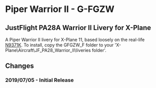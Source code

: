 # Piper Warrior II - G-FGZW

## JustFlight PA28A Warrior II Livery for X-Plane

A Piper Warrior II livery for X-Plane 11, based loosely on the real-life [N9371K](http://www.steveweaver.com/n9371k.htm). To install, copy the GFGZW_F folder to your 'X-Plane\Aircraft\JF_PA28_Warrior_II\liveries folder'.

## Changes

###  2019/07/05 - Initial Release